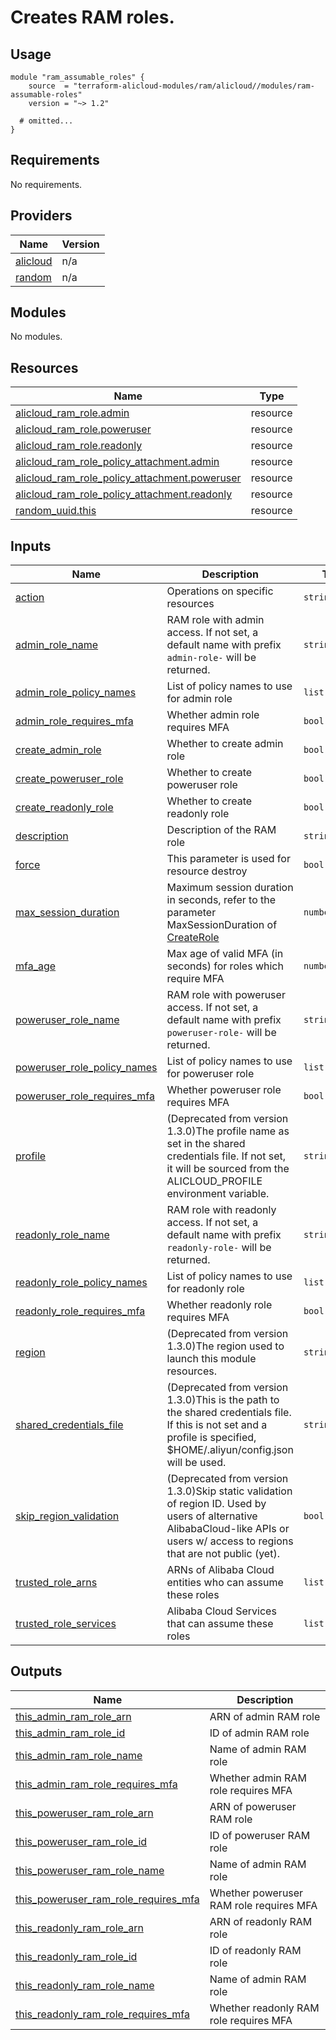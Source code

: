 # Creates RAM roles.

## Usage

```hcl
module "ram_assumable_roles" {
    source  = "terraform-alicloud-modules/ram/alicloud//modules/ram-assumable-roles"
    version = "~> 1.2"

  # omitted...
}
```

<!-- 在根目录下运行命令 `terraform-docs markdown . --output-file "./README.md"`，可将所有信息自动填充 -->
<!-- BEGIN_TF_DOCS -->
## Requirements

No requirements.

## Providers

| Name | Version |
|------|---------|
| <a name="provider_alicloud"></a> [alicloud](#provider\_alicloud) | n/a |
| <a name="provider_random"></a> [random](#provider\_random) | n/a |

## Modules

No modules.

## Resources

| Name | Type |
|------|------|
| [alicloud_ram_role.admin](https://registry.terraform.io/providers/hashicorp/alicloud/latest/docs/resources/ram_role) | resource |
| [alicloud_ram_role.poweruser](https://registry.terraform.io/providers/hashicorp/alicloud/latest/docs/resources/ram_role) | resource |
| [alicloud_ram_role.readonly](https://registry.terraform.io/providers/hashicorp/alicloud/latest/docs/resources/ram_role) | resource |
| [alicloud_ram_role_policy_attachment.admin](https://registry.terraform.io/providers/hashicorp/alicloud/latest/docs/resources/ram_role_policy_attachment) | resource |
| [alicloud_ram_role_policy_attachment.poweruser](https://registry.terraform.io/providers/hashicorp/alicloud/latest/docs/resources/ram_role_policy_attachment) | resource |
| [alicloud_ram_role_policy_attachment.readonly](https://registry.terraform.io/providers/hashicorp/alicloud/latest/docs/resources/ram_role_policy_attachment) | resource |
| [random_uuid.this](https://registry.terraform.io/providers/hashicorp/random/latest/docs/resources/uuid) | resource |

## Inputs

| Name | Description | Type | Default | Required |
|------|-------------|------|---------|:--------:|
| <a name="input_action"></a> [action](#input\_action) | Operations on specific resources | `string` | `"sts:AssumeRole"` | no |
| <a name="input_admin_role_name"></a> [admin\_role\_name](#input\_admin\_role\_name) | RAM role with admin access. If not set, a default name with prefix `admin-role-` will be returned. | `string` | `""` | no |
| <a name="input_admin_role_policy_names"></a> [admin\_role\_policy\_names](#input\_admin\_role\_policy\_names) | List of policy names to use for admin role | `list(string)` | `[]` | no |
| <a name="input_admin_role_requires_mfa"></a> [admin\_role\_requires\_mfa](#input\_admin\_role\_requires\_mfa) | Whether admin role requires MFA | `bool` | `true` | no |
| <a name="input_create_admin_role"></a> [create\_admin\_role](#input\_create\_admin\_role) | Whether to create admin role | `bool` | `false` | no |
| <a name="input_create_poweruser_role"></a> [create\_poweruser\_role](#input\_create\_poweruser\_role) | Whether to create poweruser role | `bool` | `false` | no |
| <a name="input_create_readonly_role"></a> [create\_readonly\_role](#input\_create\_readonly\_role) | Whether to create readonly role | `bool` | `false` | no |
| <a name="input_description"></a> [description](#input\_description) | Description of the RAM role | `string` | `""` | no |
| <a name="input_force"></a> [force](#input\_force) | This parameter is used for resource destroy | `bool` | `false` | no |
| <a name="input_max_session_duration"></a> [max\_session\_duration](#input\_max\_session\_duration) | Maximum session duration in seconds, refer to the parameter MaxSessionDuration of [CreateRole](https://api.aliyun.com/document/Ram/2015-05-01/CreateRole) | `number` | `3600` | no |
| <a name="input_mfa_age"></a> [mfa\_age](#input\_mfa\_age) | Max age of valid MFA (in seconds) for roles which require MFA | `number` | `86400` | no |
| <a name="input_poweruser_role_name"></a> [poweruser\_role\_name](#input\_poweruser\_role\_name) | RAM role with poweruser access. If not set, a default name with prefix `poweruser-role-` will be returned. | `string` | `""` | no |
| <a name="input_poweruser_role_policy_names"></a> [poweruser\_role\_policy\_names](#input\_poweruser\_role\_policy\_names) | List of policy names to use for poweruser role | `list(string)` | `[]` | no |
| <a name="input_poweruser_role_requires_mfa"></a> [poweruser\_role\_requires\_mfa](#input\_poweruser\_role\_requires\_mfa) | Whether poweruser role requires MFA | `bool` | `true` | no |
| <a name="input_profile"></a> [profile](#input\_profile) | (Deprecated from version 1.3.0)The profile name as set in the shared credentials file. If not set, it will be sourced from the ALICLOUD\_PROFILE environment variable. | `string` | `""` | no |
| <a name="input_readonly_role_name"></a> [readonly\_role\_name](#input\_readonly\_role\_name) | RAM role with readonly access. If not set, a default name with prefix `readonly-role-` will be returned. | `string` | `""` | no |
| <a name="input_readonly_role_policy_names"></a> [readonly\_role\_policy\_names](#input\_readonly\_role\_policy\_names) | List of policy names to use for readonly role | `list(string)` | `[]` | no |
| <a name="input_readonly_role_requires_mfa"></a> [readonly\_role\_requires\_mfa](#input\_readonly\_role\_requires\_mfa) | Whether readonly role requires MFA | `bool` | `true` | no |
| <a name="input_region"></a> [region](#input\_region) | (Deprecated from version 1.3.0)The region used to launch this module resources. | `string` | `""` | no |
| <a name="input_shared_credentials_file"></a> [shared\_credentials\_file](#input\_shared\_credentials\_file) | (Deprecated from version 1.3.0)This is the path to the shared credentials file. If this is not set and a profile is specified, $HOME/.aliyun/config.json will be used. | `string` | `""` | no |
| <a name="input_skip_region_validation"></a> [skip\_region\_validation](#input\_skip\_region\_validation) | (Deprecated from version 1.3.0)Skip static validation of region ID. Used by users of alternative AlibabaCloud-like APIs or users w/ access to regions that are not public (yet). | `bool` | `false` | no |
| <a name="input_trusted_role_arns"></a> [trusted\_role\_arns](#input\_trusted\_role\_arns) | ARNs of Alibaba Cloud entities who can assume these roles | `list(string)` | `[]` | no |
| <a name="input_trusted_role_services"></a> [trusted\_role\_services](#input\_trusted\_role\_services) | Alibaba Cloud Services that can assume these roles | `list(string)` | `[]` | no |

## Outputs

| Name | Description |
|------|-------------|
| <a name="output_this_admin_ram_role_arn"></a> [this\_admin\_ram\_role\_arn](#output\_this\_admin\_ram\_role\_arn) | ARN of admin RAM role |
| <a name="output_this_admin_ram_role_id"></a> [this\_admin\_ram\_role\_id](#output\_this\_admin\_ram\_role\_id) | ID of admin RAM role |
| <a name="output_this_admin_ram_role_name"></a> [this\_admin\_ram\_role\_name](#output\_this\_admin\_ram\_role\_name) | Name of admin RAM role |
| <a name="output_this_admin_ram_role_requires_mfa"></a> [this\_admin\_ram\_role\_requires\_mfa](#output\_this\_admin\_ram\_role\_requires\_mfa) | Whether admin RAM role requires MFA |
| <a name="output_this_poweruser_ram_role_arn"></a> [this\_poweruser\_ram\_role\_arn](#output\_this\_poweruser\_ram\_role\_arn) | ARN of poweruser RAM role |
| <a name="output_this_poweruser_ram_role_id"></a> [this\_poweruser\_ram\_role\_id](#output\_this\_poweruser\_ram\_role\_id) | ID of poweruser RAM role |
| <a name="output_this_poweruser_ram_role_name"></a> [this\_poweruser\_ram\_role\_name](#output\_this\_poweruser\_ram\_role\_name) | Name of admin RAM role |
| <a name="output_this_poweruser_ram_role_requires_mfa"></a> [this\_poweruser\_ram\_role\_requires\_mfa](#output\_this\_poweruser\_ram\_role\_requires\_mfa) | Whether poweruser RAM role requires MFA |
| <a name="output_this_readonly_ram_role_arn"></a> [this\_readonly\_ram\_role\_arn](#output\_this\_readonly\_ram\_role\_arn) | ARN of readonly RAM role |
| <a name="output_this_readonly_ram_role_id"></a> [this\_readonly\_ram\_role\_id](#output\_this\_readonly\_ram\_role\_id) | ID of readonly RAM role |
| <a name="output_this_readonly_ram_role_name"></a> [this\_readonly\_ram\_role\_name](#output\_this\_readonly\_ram\_role\_name) | Name of admin RAM role |
| <a name="output_this_readonly_ram_role_requires_mfa"></a> [this\_readonly\_ram\_role\_requires\_mfa](#output\_this\_readonly\_ram\_role\_requires\_mfa) | Whether readonly RAM role requires MFA |
<!-- END_TF_DOCS -->
